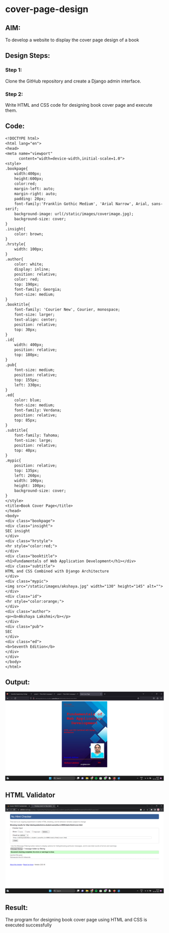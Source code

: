 # cover-page-design
## AIM:
To develop a website to display the cover page design of a book

## Design Steps:

### Step 1:
Clone the GitHub repository and create a Django admin interface.

### Step 2:
Write HTML and CSS code for designing book cover page and execute them.

## Code:
```
<!DOCTYPE html>
<html lang="en">
<head>
<meta name="viewport" 
      content="width=device-width,initial-scale=1.0">
<style>
.bookpage{
    width:400px;
    height:600px;
    color:red;
    margin-left: auto;
    margin-right: auto;
    padding: 20px;
    font-family:'Franklin Gothic Medium', 'Arial Narrow', Arial, sans-serif;
    background-image: url(/static/images/coverimage.jpg);
    background-size: cover;
}
.insight{
    color: brown;
}
.hrstyle{
    width: 100px;
}
.author{
    color: white;
    display: inline;
    position: relative;
    color: red;
    top: 190px;
    font-family: Georgia;
    font-size: medium;
}
.booktitle{
    font-family: 'Courier New', Courier, monospace;
    font-size: larger;
    text-align: center;
    position: relative;
    top: 30px;
}
.id{
    width: 400px;
    position: relative;
    top: 180px;
}
.pub{
    font-size: medium;
    position: relative;
    top: 155px;
    left: 330px;
}
.ed{
    color: blue;
    font-size: medium;
    font-family: Verdana;
    position: relative;
    top: 85px;
}
.subtitle{
    font-family: Tahoma;
    font-size: large;
    position: relative;
    top: 40px;
}
.mypic{
    position: relative;
    top: 135px;
    left: 260px;
    width: 100px;
    height: 100px;
    background-size: cover;
}
</style>
<title>Book Cover Page</title>
</head>
<body>
<div class="bookpage">
<div class="insight">
SEC insight
</div>
<div class="hrstyle">
<hr style="color:red;">
</div>
<div class="booktitle">
<h1>Fundamentals of Web Application Development</h1></div>    
<div class="subtitle">
HTML and CSS Combined with Django Architecture    
</div>
<div class="mypic">
<img src="/static/images/akshaya.jpg" width="130" height="145" alt="">
</div>
<div class="id">
<hr style="color:orange;">    
</div>
<div class="author">
<p><b>Akshaya Lakshmi</b></p>    
</div>
<div class="pub">
SEC    
</div>
<div class="ed">
<b>Seventh Edition</b>    
</div>
</div>
</body>
</html>
```

## Output:
![Output](./Coverout.png)

## HTML Validator
![HTML Validator](./covervalid.png)

## Result:
The program for designing book cover page using HTML and CSS is executed successfully
